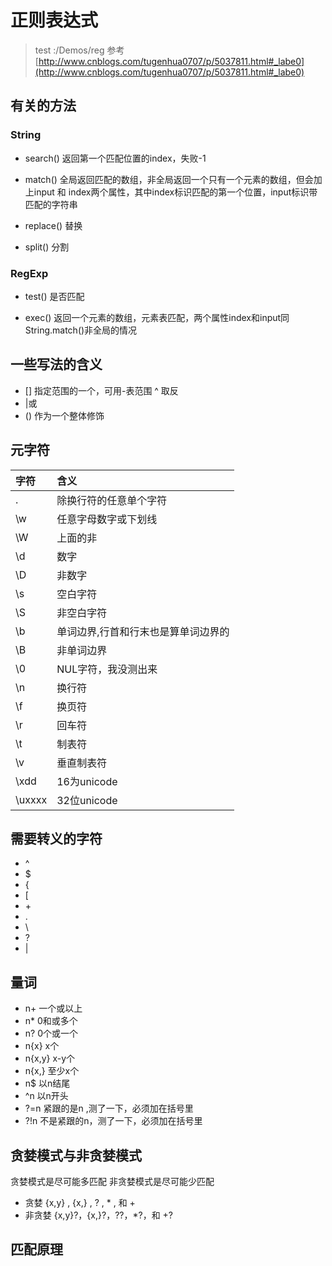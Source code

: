 # 正则表达式

> test :/Demos/reg
> 参考  [http://www.cnblogs.com/tugenhua0707/p/5037811.html#_labe0](http://www.cnblogs.com/tugenhua0707/p/5037811.html#_labe0)


## 有关的方法

### String

* search() 返回第一个匹配位置的index，失败-1
* match() 全局返回匹配的数组，非全局返回一个只有一个元素的数组，但会加上input 和 index两个属性，其中index标识匹配的第一个位置，input标识带匹配的字符串

* replace() 替换

* split() 分割

### RegExp

* test() 是否匹配

* exec() 返回一个元素的数组，元素表匹配，两个属性index和input同String.match()非全局的情况

## 一些写法的含义

* [] 指定范围的一个，可用-表范围 ^ 取反
* |或
* () 作为一个整体修饰

## 元字符

| 字符       |    含义             |
|:--------   |:-------------------|
|.           |除换行符的任意单个字符|
|\w          |任意字母数字或下划线  |
|\W          |上面的非|
|\d          |数字|
|\D          | 非数字|
|\s          |空白字符|
|\S          |非空白字符|
|\b          | 单词边界,行首和行末也是算单词边界的|
|\B          |非单词边界|
|\0          | NUL字符，我没测出来|
|\n          | 换行符|
|\f          | 换页符|
|\r          | 回车符|
|\t          | 制表符|
|\v          | 垂直制表符|
|\xdd        | 16为unicode|
|\uxxxx      | 32位unicode|

## 需要转义的字符

* ^
* $
* {
* [
* \+
* .
* \
* ?
* |


## 量词



* n+ 一个或以上
* n* 0和或多个
* n? 0个或一个
* n{x} x个
* n{x,y} x-y个
* n{x,} 至少x个
* n$ 以n结尾
* ^n 以n开头
* ?=n 紧跟的是n ,测了一下，必须加在括号里
* ?!n 不是紧跟的n，测了一下，必须加在括号里


## 贪婪模式与非贪婪模式

贪婪模式是尽可能多匹配
非贪婪模式是尽可能少匹配
* 贪婪
{x,y} ,  {x,} ,  ? ,  * , 和  +
* 非贪婪
{x,y}?，{x,}?，??，*?，和 +?

## 匹配原理




